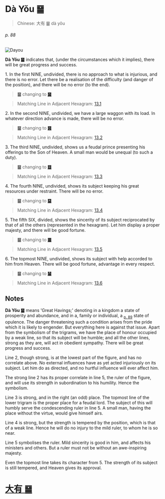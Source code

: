 # Dà Yǒu ䷍

> Chinese: 大有 ䷍ dà yǒu

###### p. 88

![Dayou](https://88o.io/wp-content/uploads/2018/09/14-e5a4a7e69c89dayou.jpg)

**Dà Yǒu ䷍** indicates that, (under the circumstances which it implies), there will be great progress and success.

1.<a name="14.1"></a> In the first NINE, undivided, there is no approach to what is injurious, and there is no error. Let there be a realisation of the difficulty (and danger of the position), and there will be no error (to the end).

> **䷍** changing to [**䷱**](e9bc8eding.md)

> Matching Line in Adjacent Hexagram: [13.1](e5908ce4babatongren.md#13.1)

2.<a name="14.2"></a> In the second NINE, undivided, we have a large waggon with its load. In whatever direction advance is made, there will be no error.

> **䷍** changing to [**䷝**](e7a6bbli.md)

> Matching Line in Adjacent Hexagram: [13.2](e5908ce4babatongren.md#13.2)

3.<a name="14.3"></a> The third NINE, undivided, shows us a feudal prince presenting his offerings to the Son of Heaven. A small man would be unequal (to such a duty).

> **䷍** changing to [**䷥**](e79dbdkui.md)

> Matching Line in Adjacent Hexagram: [13.3](e5908ce4babatongren.md#13.3)

4.<a name="14.4"></a> The fourth NINE, undivided, shows its subject keeping his great resources under restraint. There will be no error.

> **䷍** changing to [**䷙**](e5a4a7e89384daxu.md)

> Matching Line in Adjacent Hexagram: [13.4](e5908ce4babatongren.md#13.4)

5.<a name="14.5"></a> The fifth SIX, divided, shows the sincerity of its subject reciprocated by that of all the others (represented in the hexagram). Let him display a proper majesty, and there will be good fortune.

> **䷍** changing to [**䷀**](e4b9beqian.md)

> Matching Line in Adjacent Hexagram: [13.5](e5908ce4babatongren.md#13.5)

6.<a name="14.6"></a> The topmost NINE, undivided, shows its subject with help accorded to him from Heaven. There will be good fortune, advantage in every respect.

> **䷍** changing to [**䷡**](e5a4a7e5a3aedazhuang.md)

> Matching Line in Adjacent Hexagram: [13.6](e5908ce4babatongren.md#13.6)

## Notes

**Dà Yǒu ䷍** means 'Great Havings;' denoting in a kingdom a state of prosperity and abundance, and in a, family or individual, a <sub>[p. 89](e8b0a6qian.md#p-89)</sub> state of opulence. The danger threatening such a condition arises from the pride which it is likely to engender. But everything here is against that issue. Apart from the symbolism of the trigrams, we have the place of honour occupied by a weak line, so that its subject will be humble; and all the other lines, strong as they are, will act in obedient sympathy. There will be great progress and success.

Line 2, though strong, is at the lowest part of the figure, and has no correlate above. No external influences have as yet acted injuriously on its subject. Let him do as directed, and no hurtful influence will ever affect him.

The strong line 2 has its proper correlate in line 5, the ruler of the figure, and will use its strength in subordination to his humility. Hence the symbolism.

Line 3 is strong, and in the right (an odd) place. The topmost line of the lower trigram is the proper place for a feudal lord. The subject of this will humbly serve the condescending ruler in line 5. A small man, having the place without the virtue, would give himself airs.

Line 4 is strong, but the strength is tempered by the position, which is that of a weak line. Hence he will do no injury to the mild ruler, to whom he is so near.

Line 5 symbolises the ruler. Mild sincerity is good in him, and affects his ministers and others. But a ruler must not be without an awe-inspiring majesty.

Even the topmost line takes its character from 5. The strength of its subject is still tempered, and Heaven gives its approval.

# [大有 ䷍](e5a4a7e69c89dayou_cn.md)
